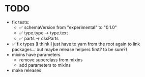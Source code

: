 # TODO

- fix tests:
  - ✅ schemaVersion from "experimental" to "0.1.0"
  - ✅ type.type -> type.text
  - ✅ parts -> cssParts
- ✅ fix types (I think I just have to yarn from the root again to link packages... but maybe release helpers first? to be sure?)
- mixins have parameters
  - remove superclass from mixins
  - add parameters to mixins
- make releases